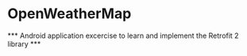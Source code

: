 # OpenWeatherMap 

*** Android application excercise to learn and implement the Retrofit 2 library ***
